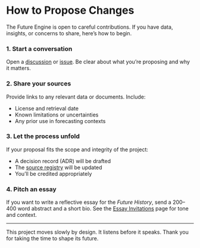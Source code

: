 # How to Propose Changes

The Future Engine is open to careful contributions. If you have data, insights, or concerns to share, here’s how to begin.

### 1. Start a conversation
Open a [discussion](https://github.com/AurochForge/future-engine-project/discussions) or [issue](https://github.com/AurochForge/future-engine-project/issues). Be clear about what you’re proposing and why it matters.

### 2. Share your sources
Provide links to any relevant data or documents. Include:
- License and retrieval date
- Known limitations or uncertainties
- Any prior use in forecasting contexts

### 3. Let the process unfold
If your proposal fits the scope and integrity of the project:
- A decision record (ADR) will be drafted
- The [source registry](../provenance/registry.md) will be updated
- You’ll be credited appropriately

### 4. Pitch an essay
If you want to write a reflective essay for the *Future History*, send a 200–400 word abstract and a short bio. See the [Essay Invitations](essays.md) page for tone and context.

---

This project moves slowly by design. It listens before it speaks. Thank you for taking the time to shape its future.
